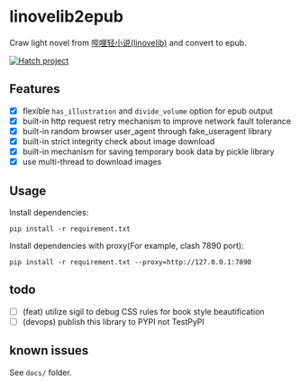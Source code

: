 # linovelib2epub
Craw light novel from [哔哩轻小说(linovelib)](https://w.linovelib.com/) and convert to epub.

[![Hatch project](https://img.shields.io/badge/%F0%9F%A5%9A-Hatch-4051b5.svg)](https://github.com/pypa/hatch)


## Features

- [x] flexible `has_illustration` and `divide_volume` option for epub output
- [x] built-in http request retry mechanism to improve network fault tolerance
- [x] built-in random browser user_agent through fake_useragent library
- [x] built-in strict integrity check about image download
- [x] built-in mechanism for saving temporary book data by pickle library
- [x] use multi-thread to download images

## Usage
Install dependencies:
```
pip install -r requirement.txt
```
Install dependencies with proxy(For example, clash 7890 port):
```
pip install -r requirement.txt --proxy=http://127.0.0.1:7890
```

## todo

- [ ] (feat) utilize sigil to debug CSS rules for book style beautification
- [ ] (devops) publish this library to PYPI not TestPyPI

## known issues

See `docs/` folder.